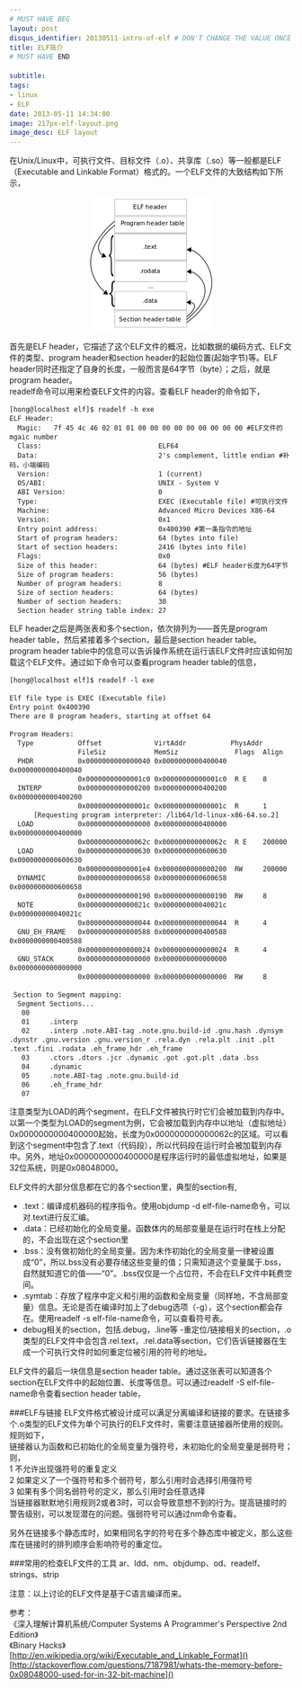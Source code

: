 ```yaml
---
# MUST HAVE BEG
layout: post
disqus_identifier: 20130511-intro-of-elf # DON'T CHANGE THE VALUE ONCE SET
title: ELF简介
# MUST HAVE END

subtitle:
tags: 
- linux
- ELF
date: 2013-05-11 14:34:00
image: 217px-elf-layout.png	
image_desc: ELF layout
---
```

在Unix/Linux中，可执行文件、目标文件（.o）、共享库（.so）等一般都是ELF（Executable and Linkable Format）格式的。一个ELF文件的大致结构如下所示，  

<!-- at least one blank line before <div>, <p>, <pre> or <table>,
and one blank after </div>.
but you can use <span>, <cite>, <del> freely -->
<div style="text-align: center;">
  <img src="/images/blog/217px-elf-layout.png" alt="ELF layout">
</div>

首先是ELF header，它描述了这个ELF文件的概况，比如数据的编码方式、ELF文件的类型、program header和section header的起始位置(起始字节)等。ELF header同时还指定了自身的长度，一般而言是64字节（byte）；之后，就是program header。  
readelf命令可以用来检查ELF文件的内容。查看ELF header的命令如下，      
<!--more-->

	[hong@localhost elf]$ readelf -h exe
	ELF Header:
	  Magic:   7f 45 4c 46 02 01 01 00 00 00 00 00 00 00 00 00 #ELF文件的mgaic number
	  Class:                             ELF64
	  Data:                              2's complement, little endian #补码，小端编码
	  Version:                           1 (current)
	  OS/ABI:                            UNIX - System V
	  ABI Version:                       0
	  Type:                              EXEC (Executable file) #可执行文件
	  Machine:                           Advanced Micro Devices X86-64
	  Version:                           0x1
	  Entry point address:               0x400390 #第一条指令的地址
	  Start of program headers:          64 (bytes into file) 
	  Start of section headers:          2416 (bytes into file)
	  Flags:                             0x0
	  Size of this header:               64 (bytes) #ELF header长度为64字节
	  Size of program headers:           56 (bytes)
	  Number of program headers:         8
	  Size of section headers:           64 (bytes)
	  Number of section headers:         30
	  Section header string table index: 27
	
ELF header之后是两张表和多个section，依次排列为——首先是program header table，然后紧接着多个section，最后是section header table。  
program header table中的信息可以告诉操作系统在运行该ELF文件时应该如何加载这个ELF文件。通过如下命令可以查看program header table的信息，

	[hong@localhost elf]$ readelf -l exe
	 
	Elf file type is EXEC (Executable file)
	Entry point 0x400390
	There are 8 program headers, starting at offset 64
	 
	Program Headers:
	  Type           Offset             VirtAddr           PhysAddr
	                 FileSiz            MemSiz              Flags  Align
	  PHDR           0x0000000000000040 0x0000000000400040 0x0000000000400040
	                 0x00000000000001c0 0x00000000000001c0  R E    8
	  INTERP         0x0000000000000200 0x0000000000400200 0x0000000000400200
	                 0x000000000000001c 0x000000000000001c  R      1
	      [Requesting program interpreter: /lib64/ld-linux-x86-64.so.2]
	  LOAD           0x0000000000000000 0x0000000000400000 0x0000000000400000
	                 0x000000000000062c 0x000000000000062c  R E    200000
	  LOAD           0x0000000000000630 0x0000000000600630 0x0000000000600630
	                 0x00000000000001e4 0x0000000000000200  RW     200000
	  DYNAMIC        0x0000000000000658 0x0000000000600658 0x0000000000600658
	                 0x0000000000000190 0x0000000000000190  RW     8
	  NOTE           0x000000000000021c 0x000000000040021c 0x000000000040021c
	                 0x0000000000000044 0x0000000000000044  R      4
	  GNU_EH_FRAME   0x0000000000000588 0x0000000000400588 0x0000000000400588
	                 0x0000000000000024 0x0000000000000024  R      4
	  GNU_STACK      0x0000000000000000 0x0000000000000000 0x0000000000000000
	                 0x0000000000000000 0x0000000000000000  RW     8
	 
	 Section to Segment mapping:
	  Segment Sections...
	   00     
	   01     .interp 
	   02     .interp .note.ABI-tag .note.gnu.build-id .gnu.hash .dynsym .dynstr .gnu.version .gnu.version_r .rela.dyn .rela.plt .init .plt .text .fini .rodata .eh_frame_hdr .eh_frame 
	   03     .ctors .dtors .jcr .dynamic .got .got.plt .data .bss 
	   04     .dynamic 
	   05     .note.ABI-tag .note.gnu.build-id 
	   06     .eh_frame_hdr 
	   07 
  
注意类型为LOAD的两个segment，在ELF文件被执行时它们会被加载到内存中。以第一个类型为LOAD的segment为例，它会被加载到内存中以地址（虚拟地址）0x0000000000400000起始，长度为0x000000000000062c的区域。可以看到这个segment中包含了.text（代码段），所以代码段在运行时会被加载到内存中。另外，地址0x0000000000400000是程序运行时的最低虚拟地址，如果是32位系统，则是0x08048000。

ELF文件的大部分信息都在它的各个section里，典型的section有,

- .text：编译成机器码的程序指令。使用objdump -d elf-file-name命令，可以对.text进行反汇编。  
- .data：已经初始化的全局变量。函数体内的局部变量是在运行时在栈上分配的，不会出现在这个section里
- .bss：没有做初始化的全局变量。因为未作初始化的全局变量一律被设置成“0”，所以.bss没有必要存储这些变量的值；只需知道这个变量属于.bss，自然就知道它的值——“0”。.bss仅仅是一个占位符，不会在ELF文件中耗费空间。
- .symtab：存放了程序中定义和引用的函数和全局变量（同样地，不含局部变量）信息。无论是否在编译时加上了debug选项（-g），这个section都会存在。使用readelf -s elf-file-name命令，可以查看符号表。
- debug相关的section，包括.debug，.line等
-重定位/链接相关的section，.o类型的ELF文件中会包含.rel.text，.rel.data等section，它们告诉链接器在生成一个可执行文件时如何重定位被引用的符号的地址。

ELF文件的最后一块信息是section header table。通过这张表可以知道各个section在ELF文件中的起始位置、长度等信息。可以通过readelf -S elf-file-name命令查看section header table，

###ELF与链接
ELF文件格式被设计成可以满足分离编译和链接的要求。在链接多个.o类型的ELF文件为单个可执行的ELF文件时，需要注意链接器所使用的规则。规则如下，  
链接器认为函数和已初始化的全局变量为强符号，未初始化的全局变量是弱符号；则，  
1 不允许出现强符号的重复定义  
2 如果定义了一个强符号和多个弱符号，那么引用时会选择引用强符号   
3 如果有多个同名弱符号的定义，那么引用时会任意选择   
当链接器默默地引用规则2或者3时，可以会导致意想不到的行为。提高链接时的警告级别，可以发现潜在的问题。强弱符号可以通过nm命令查看。

另外在链接多个静态库时，如果相同名字的符号在多个静态库中被定义，那么这些库在链接时的排列顺序会影响符号的重定位。
	
###常用的检查ELF文件的工具
ar、ldd、nm、objdump、od、readelf、strings、strip


注意：以上讨论的ELF文件是基于C语言编译而来。

参考：  
《深入理解计算机系统/Computer Systems A Programmer's Perspective 2nd Edition》  
《Binary Hacks》  
[http://en.wikipedia.org/wiki/Executable_and_Linkable_Format]()  
[http://stackoverflow.com/questions/7187981/whats-the-memory-before-0x08048000-used-for-in-32-bit-machine]()


